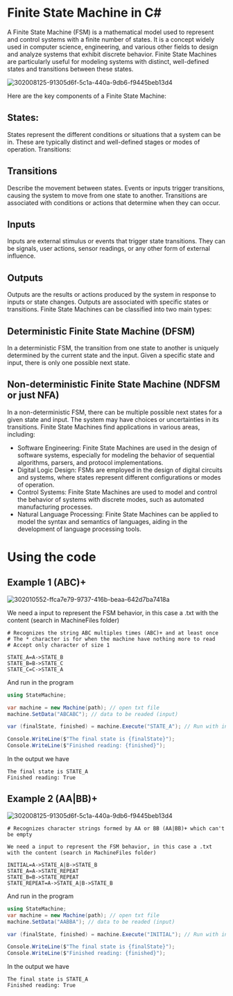 # Finite State Machine in C#


A Finite State Machine (FSM) is a mathematical model used to represent and control systems with a finite number of states.
It is a concept widely used in computer science, engineering, and various other fields to design and analyze systems that exhibit discrete behavior. 
Finite State Machines are particularly useful for modeling systems with distinct, well-defined states and transitions between these states.

![302008125-91305d6f-5c1a-440a-9db6-f9445beb13d4](https://github.com/RodrigoPAml/FiniteStateMachine/assets/41243039/156192e1-0b7f-440d-89d2-3df77db231d9)

Here are the key components of a Finite State Machine:

## States:

States represent the different conditions or situations that a system can be in. These are typically distinct and well-defined stages or modes of operation.
Transitions:

## Transitions 
Describe the movement between states. Events or inputs trigger transitions, causing the system to move from one state to another. Transitions are associated with conditions or actions that determine when they can occur.

## Inputs

Inputs are external stimulus or events that trigger state transitions. They can be signals, user actions, sensor readings, or any other form of external influence.

## Outputs

Outputs are the results or actions produced by the system in response to inputs or state changes. Outputs are associated with specific states or transitions.
Finite State Machines can be classified into two main types:

## Deterministic Finite State Machine (DFSM)

In a deterministic FSM, the transition from one state to another is uniquely determined by the current state and the input. Given a specific state and input, there is only one possible next state.

## Non-deterministic Finite State Machine (NDFSM or just NFA)

In a non-deterministic FSM, there can be multiple possible next states for a given state and input. The system may have choices or uncertainties in its transitions.
Finite State Machines find applications in various areas, including:

* Software Engineering: Finite State Machines are used in the design of software systems, especially for modeling the behavior of sequential algorithms, parsers, and protocol implementations.
* Digital Logic Design: FSMs are employed in the design of digital circuits and systems, where states represent different configurations or modes of operation.
* Control Systems: Finite State Machines are used to model and control the behavior of systems with discrete modes, such as automated manufacturing processes.
* Natural Language Processing: Finite State Machines can be applied to model the syntax and semantics of languages, aiding in the development of language processing tools.

# Using the code

## Example 1 (ABC)+

![302010552-ffca7e79-9737-416b-beaa-642d7ba7418a](https://github.com/RodrigoPAml/FiniteStateMachine/assets/41243039/e7e64048-51ff-4aec-b9a5-14069f16f866)

We need a input to represent the FSM behavior, in this case a .txt with the content (search in MachineFiles folder)

```
# Recognizes the string ABC multiples times (ABC)+ and at least once
# The * character is for when the machine have nothing more to read
# Accept only character of size 1

STATE_A=A->STATE_B
STATE_B=B->STATE_C
STATE_C=C->STATE_A
```

And run in the program

```C#
using StateMachine;

var machine = new Machine(path); // open txt file
machine.SetData("ABCABC"); // data to be readed (input)

var (finalState, finished) = machine.Execute("STATE_A"); // Run with initial state A

Console.WriteLine($"The final state is {finalState}");
Console.WriteLine($"Finished reading: {finished}");
```

In the output we have

```
The final state is STATE_A
Finished reading: True
```

## Example 2 (AA|BB)+

![302008125-91305d6f-5c1a-440a-9db6-f9445beb13d4](https://github.com/RodrigoPAml/FiniteStateMachine/assets/41243039/8e9dcaa5-b9b8-4db7-b4c5-baa405b1f399)

```
# Recognizes character strings formed by AA or BB (AA|BB)+ which can't be empty

We need a input to represent the FSM behavior, in this case a .txt with the content (search in MachineFiles folder)

INITIAL=A->STATE_A|B->STATE_B
STATE_A=A->STATE_REPEAT
STATE_B=B->STATE_REPEAT
STATE_REPEAT=A->STATE_A|B->STATE_B
```

And run in the program

```C#
using StateMachine;
var machine = new Machine(path); // open txt file
machine.SetData("AABBA"); // data to be readed (input)

var (finalState, finished) = machine.Execute("INITIAL"); // Run with initial state

Console.WriteLine($"The final state is {finalState}");
Console.WriteLine($"Finished reading: {finished}");
```

In the output we have

```
The final state is STATE_A
Finished reading: True
```
